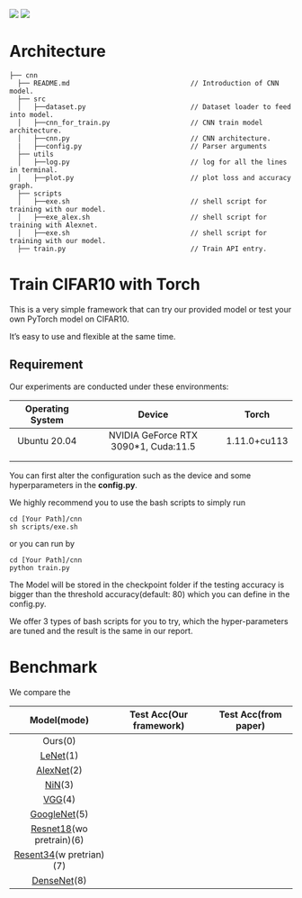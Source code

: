 ![](https://img.shields.io/badge/PyTorch-EE4C2C?style=for-the-badge&logo=PyTorch&logoColor=white)
![](https://img.shields.io/badge/building-pass-green.svg)

# Architecture

```
├── cnn
  ├── README.md                              // Introduction of CNN model.
  ├── src
  │   ├──dataset.py                          // Dataset loader to feed into model.
  │   ├──cnn_for_train.py                    // CNN train model architecture.
  │   ├──cnn.py                              // CNN architecture.
  |   ├──config.py                           // Parser arguments
  ├── utils
  │   ├──log.py                              // log for all the lines in terminal.
  │   ├──plot.py                             // plot loss and accuracy graph.
  ├── scripts
  │   ├──exe.sh                              // shell script for training with our model.
  │   ├──exe_alex.sh                         // shell script for training with Alexnet.
  │   ├──exe.sh                              // shell script for training with our model.
  ├── train.py                               // Train API entry.
```

# Train CIFAR10 with Torch

This is a very simple framework that can try our provided model or test your own PyTorch model on CIFAR10. 

It’s easy to use and flexible at the same time.

## Requirement

Our experiments are conducted under these environments:

| Operating System |                Device                |    Torch     |
| :--------------: | :----------------------------------: | :----------: |
|   Ubuntu 20.04   | NVIDIA GeForce RTX 3090*1, Cuda:11.5 | 1.11.0+cu113 |
|                  |                                      |              |
|                  |                                      |              |

You can first alter the configuration such as the device and some hyperparameters in the **config.py**.

We highly recommend you to use the bash scripts to simply run

```shell
cd [Your Path]/cnn
sh scripts/exe.sh
```

or you can run by 

```
cd [Your Path]/cnn
python train.py
```

The Model will be stored in the checkpoint folder if the testing accuracy is bigger than the threshold accuracy(default: 80) which you can define in the config.py.



We offer 3 types of bash scripts for you to try, which the hyper-parameters are tuned and the result is the same in our report.

# Benchmark

We compare the 

|                         Model(mode)                          | Test Acc(Our framework) | Test Acc(from paper) |
| :----------------------------------------------------------: | :---------------------: | -------------------- |
|                           Ours(0)                            |                         |                      |
|   [LeNet](https://ieeexplore.ieee.org/document/726791)(1)    |                         |                      |
| [AlexNet](https://proceedings.neurips.cc/paper/2012/file/c399862d3b9d6b76c8436e924a68c45b-Paper.pdf)(2) |                         |                      |
|        [NiN](https://arxiv.org/pdf/1312.4400.pdf)(3)         |                         |                      |
|        [VGG](https://arxiv.org/pdf/1409.1556.pdf)(4)         |                         |                      |
| [GoogleNet](https://www.cv-foundation.org/openaccess/content_cvpr_2015/papers/Szegedy_Going_Deeper_With_2015_CVPR_paper.pdf)(5) |                         |                      |
| [Resnet18](https://arxiv.org/pdf/1512.03385v1.pdf)(wo pretrain)(6) |                         |                      |
| [Resent34](https://arxiv.org/pdf/1512.03385v1.pdf)(w pretrian)(7) |                         |                      |
|     [DenseNet](https://arxiv.org/pdf/1608.06993.pdf)(8)      |                         |                      |

